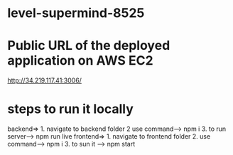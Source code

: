 # level-supermind-8525

# Public URL of the deployed application on AWS EC2
http://34.219.117.41:3006/

# steps to run it locally
 backend=>
         1. navigate to backend folder
         2  use command--> npm i
         3. to run server--> npm run live
 frontend=>
         1. navigate to frontend folder
         2. use command--> npm i
         3. to sun it --> npm start

